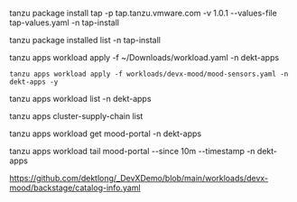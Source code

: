 tanzu package install tap -p tap.tanzu.vmware.com -v 1.0.1  --values-file tap-values.yaml -n tap-install

tanzu package installed list -n tap-install

tanzu apps workload apply -f ~/Downloads/workload.yaml -n dekt-apps

    tanzu apps workload apply -f workloads/devx-mood/mood-sensors.yaml -n dekt-apps -y

tanzu apps workload list -n dekt-apps

tanzu apps cluster-supply-chain list

tanzu apps workload get mood-portal -n dekt-apps

tanzu apps workload tail mood-portal --since 10m --timestamp  -n dekt-apps

https://github.com/dektlong/_DevXDemo/blob/main/workloads/devx-mood/backstage/catalog-info.yaml
